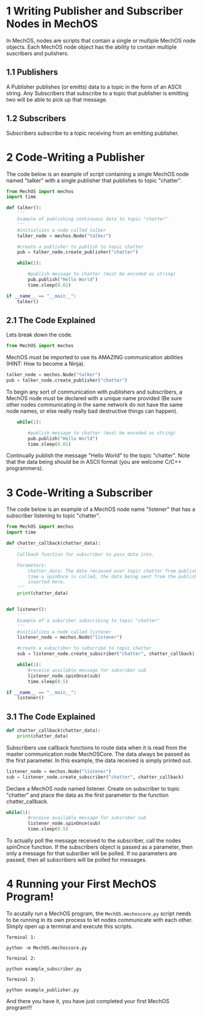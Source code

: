 # 1 Writing Publisher and Subscriber Nodes in MechOS
In MechOS, nodes are scripts that contain a single or multiple MechOS node objects. Each MechOS node object has the ability to contain multiple suscribers and pulishers. 

## 1.1 Publishers
A Publisher publishes (or emitts) data to a topic in the form of an ASCII string. Any Subscribers that subscribe to a topic that publisher is emitting two will be able to pick up that message.

## 1.2 Subscribers
Subscribers subscribe to a topic receiving from an emitting publisher.

# 2 Code-Writing a Publisher
The code below is an example of script containing a single MechOS node named "talker" with a single publisher that publishes to topic "chatter".

```python
from MechOS import mechos
import time

def talker():
    '''
    Example of publishing continuous data to topic "chatter"
    '''
    #initializes a node called talker
    talker_node = mechos.Node("talker")

    #create a publisher to publish to topic chatter
    pub = talker_node.create_publisher("chatter")

    while(1):

        #publish message to chatter (must be encoded as string)
        pub.publish("Hello World")
        time.sleep(0.01)

if __name__ == "__main__":
    talker()
```

## 2.1 The Code Explained

Lets break down the code.
```python
from MechOS import mechos
```
MechOS must be imported to use its AMAZING communication abilities (HINT: How to become a Ninja).
```python
talker_node = mechos.Node("talker")
pub = talker_node.create_publisher("chatter")
```
To begin any sort of communication with publishers and subscribers, a MechOS node must be declared with a unique name provided (Be sure other nodes communicating in the same network do not have the same node names, or else really really bad destructive things can happen).

```python
    while(1):

        #publish message to chatter (must be encoded as string)
        pub.publish("Hello World")
        time.sleep(0.01)
```
Continually publish the message "Hello World" to the topic "chatter". Note that the data being should be in ASCII format (you are welcome C/C++ programmers).

# 3 Code-Writing a Subscriber

The code below is an example of a MechOS node name "listener" that has a subscriber listening to topic "chatter". 
```python
from MechOS import mechos
import time

def chatter_callback(chatter_data):
    '''
    Callback function for subscriber to pass data into.

    Parameters:
        chatter_data: The data recieved over topic chatter from publisher. Each
        time a spinOnce is called, the data being sent from the publisher is
        inserted here.
    '''
    print(chatter_data)


def listener():
    '''
    Example of a subsriber subscribing to topic "chatter"
    '''
    #initializes a node called listener
    listener_node = mechos.Node("listener")

    #create a subscriber to subscribe to topic chatter
    sub = listener_node.create_subscriber("chatter", chatter_callback)

    while(1):
        #receive available message for subsriber sub
        listener_node.spinOnce(sub)
        time.sleep(0.5)

if __name__ == "__main__":
    listener()
```
## 3.1 The Code Explained
```python
def chatter_callback(chatter_data):
    print(chatter_data)
```
Subscribers use callback functions to route data when it is read from the master communication node MechOSCore. The data always be passed as the first parameter. In this example, the data received is simply printed out.

```python
listener_node = mechos.Node("listener")
sub = listener_node.create_subscriber("chatter", chatter_callback)
```

Declare a MechOS node named listener. Create on subscriber to topic "chatter" and place the data as the first parameter to the function chatter_callback.

```python
while(1):
        #receive available message for subsriber sub
        listener_node.spinOnce(sub)
        time.sleep(0.5)
```
To actually poll the message received to the subscriber, call the nodes spinOnce function. If the subscribers object is passed as a parameter, then only a message for that subsriber will be polled. If no parameters are passed, then all subscribers will be polled for messages.

# 4 Running your First MechOS Program!

To acutally run a MechOS program, the `MechOS.mechoscore.py` script needs to be running in its own process to let nodes communicate with each other. Simply open up a terminal and execute this scripts. 

```
Terminal 1:

python -m MechOS.mechoscore.py
```
```
Terminal 2:

python example_subscriber.py
```
```
Terminal 3:

python example_publisher.py
```
And there you have it, you have just completed your first MechOS program!!!
